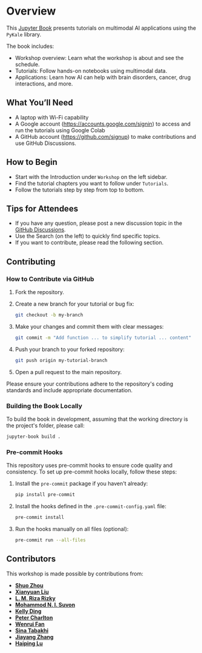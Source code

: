 # Overview

This [Jupyter Book](https://jupyterbook.org) presents tutorials on multimodal AI applications using the `PyKale` library.

[//]: # (:::{note})

[//]: # (These resources are currently being developed.)

[//]: # (:::)

The book includes:
- Workshop overview: Learn what the workshop is about and see the schedule.
- Tutorials: Follow hands-on notebooks using multimodal data.
- Applications: Learn how AI can help with brain disorders, cancer, drug interactions, and more.


## What You’ll Need
- A laptop with Wi-Fi capability
- A Google account (https://accounts.google.com/signin) to access and run the tutorials using Google Colab
- A GitHub account (https://github.com/signup) to make contributions and use GitHub Discussions.

## How to Begin
- Start with the Introduction under `Workshop` on the left sidebar.
- Find the tutorial chapters you want to follow under `Tutorials`.
- Follow the tutorials step by step from top to bottom.

## Tips for Attendees
- If you have any question, please post a new discussion topic in the [GitHub Discussions](https://github.com/pykale/mmai-tutorials/discussions/).
- Use the Search (on the left) to quickly find specific topics.
- If you want to contribute, please read the following section.


## Contributing

### How to Contribute via GitHub

1. Fork the repository.
2. Create a new branch for your tutorial or bug fix:

   ```bash
   git checkout -b my-branch
   ```

3. Make your changes and commit them with clear messages:

   ```bash
   git commit -m "Add function ... to simplify tutorial ... content"
   ```

4. Push your branch to your forked repository:

   ```bash
   git push origin my-tutorial-branch
   ```

5. Open a pull request to the main repository.

Please ensure your contributions adhere to the repository's coding standards and include appropriate documentation.

### Building the Book Locally

To build the book in development, assuming that the working directory is the project's folder, please call:

```bash
jupyter-book build .
```

### Pre-commit Hooks

This repository uses pre-commit hooks to ensure code quality and consistency. To set up pre-commit hooks locally, follow these steps:

1. Install the `pre-commit` package if you haven't already:

   ```bash
   pip install pre-commit
   ```

2. Install the hooks defined in the `.pre-commit-config.yaml` file:

   ```bash
   pre-commit install
   ```

3. Run the hooks manually on all files (optional):

   ```bash
   pre-commit run --all-files
   ```

## Contributors

This workshop is made possible by contributions from:

- **[Shuo Zhou](https://github.com/shuo-zhou)**
- **[Xianyuan Liu](https://github.com/xianyuanliu)**
- **[L. M. Riza Rizky](https://github.com/zaRizk7)**
- **[Mohammod N. I. Suvon](https://github.com/Mdnaimulislam)**
- **[Kelly Ding](https://github.com/kellydingzx)**
- **[Peter Charlton](https://github.com/peterhcharlton)**
- **[Wenrui Fan](https://github.com/orgs/Shef-AIRE/people/wenruifan)**
- **[Sina Tabakhi](https://github.com/SinaTabakhi)**
- **[Jiayang Zhang](https://github.com/jiayang-zhang)**
- **[Haiping Lu](https://github.com/haipinglu)**

<!-- ```{tableofcontents}
``` -->
